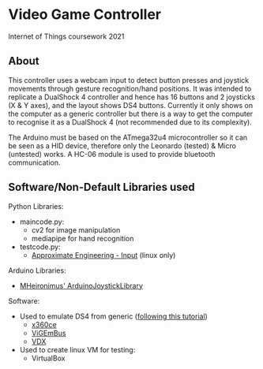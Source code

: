 # Video Game Controller
Internet of Things coursework 2021

## About
This controller uses a webcam input to detect button presses and joystick movements through gesture recognition/hand positions. It was intended to replicate a DualShock 4 controller and hence has 16 buttons and 2 joysticks (X & Y axes), and the layout shows DS4 buttons. Currently it only shows on the computer as a generic controller but there is a way to get the computer to recognise it as a DualShock 4 (not recommended due to its complexity).

The Arduino must be based on the ATmega32u4 microcontroller so it can be seen as a HID device, therefore only the Leonardo (tested) & Micro (untested) works. A HC-06 module is used to provide bluetooth communication.

## Software/Non-Default Libraries used
Python Libraries:
- maincode.py:
    - cv2 for image manipulation
    - mediapipe for hand recognition
- testcode.py:
    - [Approximate Engineering - Input](https://approxeng.github.io/approxeng.input/index.html) (linux only)

Arduino Libraries:
- [MHeironimus' ArduinoJoystickLibrary](https://github.com/MHeironimus/ArduinoJoystickLibrary)

Software: 
- Used to emulate DS4 from generic ([following this tutorial](https://forums.vigem.org/topic/272/x360ce-to-vigem))
    - [x360ce](https://www.x360ce.com/)
    - [ViGEmBus](https://github.com/ViGEm/ViGEmBus/)
    - [VDX](https://buildbot.vigem.org/builds/VDX/master/)
- Used to create linux VM for testing:
    - VirtualBox
